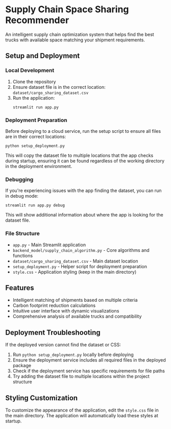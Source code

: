 # Supply Chain Space Sharing Recommender

An intelligent supply chain optimization system that helps find the best trucks with available space matching your shipment requirements.

## Setup and Deployment

### Local Development

1. Clone the repository
2. Ensure dataset file is in the correct location: `dataset/cargo_sharing_dataset.csv`
3. Run the application:
   ```
   streamlit run app.py
   ```

### Deployment Preparation

Before deploying to a cloud service, run the setup script to ensure all files are in their correct locations:

```
python setup_deployment.py
```

This will copy the dataset file to multiple locations that the app checks during startup, ensuring it can be found regardless of the working directory in the deployment environment.

### Debugging

If you're experiencing issues with the app finding the dataset, you can run in debug mode:

```
streamlit run app.py debug
```

This will show additional information about where the app is looking for the dataset file.

### File Structure

- `app.py` - Main Streamlit application
- `backend_model/supply_chain_algorithm.py` - Core algorithms and functions
- `dataset/cargo_sharing_dataset.csv` - Main dataset location
- `setup_deployment.py` - Helper script for deployment preparation
- `style.css` - Application styling (keep in the main directory)

## Features

- Intelligent matching of shipments based on multiple criteria
- Carbon footprint reduction calculations
- Intuitive user interface with dynamic visualizations
- Comprehensive analysis of available trucks and compatibility

## Deployment Troubleshooting

If the deployed version cannot find the dataset or CSS:

1. Run `python setup_deployment.py` locally before deploying
2. Ensure the deployment service includes all required files in the deployed package
3. Check if the deployment service has specific requirements for file paths
4. Try adding the dataset file to multiple locations within the project structure

## Styling Customization

To customize the appearance of the application, edit the `style.css` file in the main directory. The application will automatically load these styles at startup. 